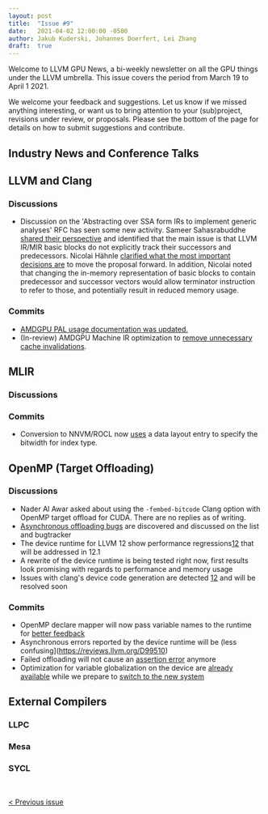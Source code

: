 ```yaml
---
layout: post
title:  "Issue #9"
date:   2021-04-02 12:00:00 -0500
author: Jakub Kuderski, Johannes Doerfert, Lei Zhang
draft:  true
---
```


Welcome to LLVM GPU News, a bi-weekly newsletter on all the GPU things under the LLVM umbrella.
This issue covers the period from March 19 to April 1 2021.

We welcome your feedback and suggestions. Let us know if we missed anything interesting, or want us to bring attention to your (sub)project, revisions under review, or proposals. Please see the bottom of the page for details on how to submit suggestions and contribute.


## Industry News and Conference Talks


##  LLVM and Clang

### Discussions

*  Discussion on the 'Abstracting over SSA form IRs to implement generic analyses' RFC has seen some new activity. Sameer Sahasrabuddhe [shared their perspective](https://lists.llvm.org/pipermail/llvm-dev/2021-March/149523.html) and identified that the main issue is that LLVM IR/MIR basic blocks do not explicitly track their successors and predecessors. Nicolai Hähnle [clarified what the most important decisions are](https://lists.llvm.org/pipermail/llvm-dev/2021-March/149560.html) to move the proposal forward. In addition, Nicolai noted that changing the in-memory representation of basic blocks to contain predecessor and successor vectors would allow terminator instruction to refer to those, and potentially result in reduced memory usage.

### Commits

*  [AMDGPU PAL usage documentation was updated.](https://reviews.llvm.org/D93125)
*  (In-review) AMDGPU Machine IR optimization to [remove unnecessary cache invalidations](https://reviews.llvm.org/D99128).

## MLIR

### Discussions

### Commits

*  Conversion to NNVM/ROCL now [uses](https://reviews.llvm.org/D98937) a data layout entry to specify the bitwidth for index type.


## OpenMP (Target Offloading)

### Discussions

*  Nader Al Awar asked about using the `-fembed-bitcode` Clang option with OpenMP target offload for CUDA. There are no replies as of writing.
*  [Asynchronous offloading bugs](https://bugs.llvm.org/show_bug.cgi?id=49816) are discovered and discussed on the list and bugtracker
*  The device runtime for LLVM 12 show performance regressions[1](https://bugs.llvm.org/show_bug.cgi?id=49752)[2](https://bugs.llvm.org/show_bug.cgi?id=49764) that will be addressed in 12.1
*  A rewrite of the device runtime is being tested right now, first results look promising with regards to performance and memory usage
*  Issues with clang's device code generation are detected [1](https://bugs.llvm.org/show_bug.cgi?id=49779)[2](https://bugs.llvm.org/show_bug.cgi?id=49777) and will be resolved soon

### Commits

*  OpenMP declare mapper will now pass variable names to the runtime for [better feedback](https://reviews.llvm.org/D99681)
*  Asynchronous errors reported by the device runtime will be (less confusing](https://reviews.llvm.org/D99510)
*  Failed offloading will not cause an [assertion error](https://reviews.llvm.org/D99443) anymore
*  Optimization for variable globalization on the device are [already available](https://reviews.llvm.org/D97818) while we prepare to [switch to the new system](https://reviews.llvm.org/D97680)

## External Compilers

### LLPC

### Mesa

### SYCL

<br/>
<p style="text-align:left;">
    <a href="{% post_url 2021-03-19-issue-8 %}"> < Previous issue</a>
    <span style="float:right;">
        <!--<a href="{% post_url 2021-04-02-issue-9 %}"> Next issue > </a>-->
    </span>
</p>
